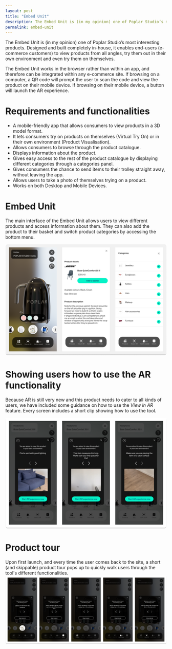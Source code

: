 ```yaml
---
layout: post
title: "Embed Unit"
description: The Embed Unit is (in my opinion) one of Poplar Studio’s most interesting products. Designed and built completely in-house, it enables consumers to view products from all angles, try them out in their own environment and even try them on themselves.
permalink: embed-unit
---
```

The Embed Unit is (in my opinion) one of Poplar Studio’s most interesting products. Designed and built completely in-house, it enables end-users (e-commerce customers) to view products from all angles, try them out in their own environment and even try them on themselves.

The Embed Unit works in the browser rather than within an app, and therefore can be integrated within any e-commerce site. If browsing on a computer, a QR code will prompt the user to scan the code and view the product on their mobile device. If browsing on their mobile device, a button will launch the AR experience.

# Requirements and functionalities

- A mobile-friendly app that allows consumers to view products in a 3D model format.
- It lets consumers try on products on themselves (Virtual Try On) or in their own environment (Product Visualisation).
- Allows consumers to browse through the product catalogue.
- Displays information about the product.
- Gives easy access to the rest of the product catalogue by displaying different categories through a categories panel.
- Gives consumers the chance to send items to their trolley straight away, without leaving the app.
- Allows users to take a photo of themselves trying on a product.
- Works on both Desktop and Mobile Devices.

# Embed Unit

The main interface of the Embed Unit allows users to view different products and access information about them. They can also add the product to their basket and switch product categories by accessing the bottom menu.

![](images/case_studies/poplar-embed-unit/embed-unit-1.png)

# Showing users how to use the AR functionality

Because AR is still very new and this product needs to cater to all kinds of users, we have included some guidance on how to use the *View in AR* feature. Every screen includes a short clip showing how to use the tool.

![](images/case_studies/poplar-embed-unit/embed-unit-2.png)

# Product tour

Upon first launch, and every time the user comes back to the site, a short (and skippable) product tour pops up to quickly walk users through the tool's different functionalities.
![](images/case_studies/poplar-embed-unit/embed-unit-3.png)
